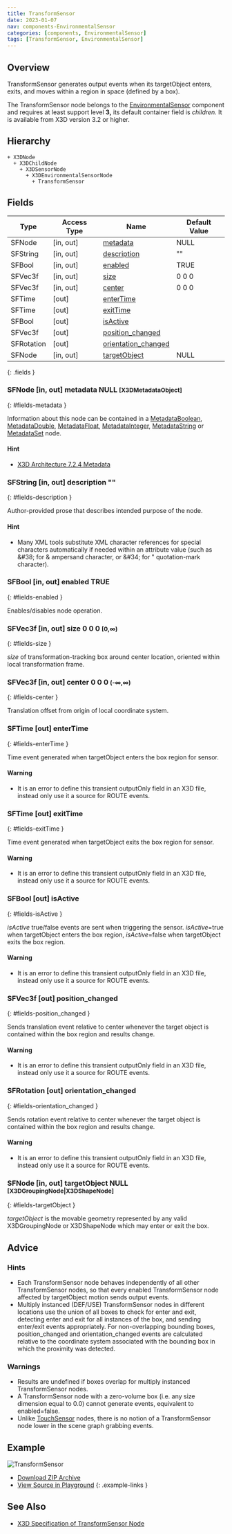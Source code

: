 ```yaml
---
title: TransformSensor
date: 2023-01-07
nav: components-EnvironmentalSensor
categories: [components, EnvironmentalSensor]
tags: [TransformSensor, EnvironmentalSensor]
---
```

<style>
.post h3 {
  word-spacing: 0.2em;
}
</style>

## Overview

TransformSensor generates output events when its targetObject enters, exits, and moves within a region in space (defined by a box).

The TransformSensor node belongs to the [EnvironmentalSensor](/x_ite/components/overview/#environmentalsensor) component and requires at least support level **3,** its default container field is *children.* It is available from X3D version 3.2 or higher.

## Hierarchy

```
+ X3DNode
  + X3DChildNode
    + X3DSensorNode
      + X3DEnvironmentalSensorNode
        + TransformSensor
```

## Fields

| Type | Access Type | Name | Default Value |
| ---- | ----------- | ---- | ------------- |
| SFNode | [in, out] | [metadata](#fields-metadata) | NULL  |
| SFString | [in, out] | [description](#fields-description) | "" |
| SFBool | [in, out] | [enabled](#fields-enabled) | TRUE |
| SFVec3f | [in, out] | [size](#fields-size) | 0 0 0  |
| SFVec3f | [in, out] | [center](#fields-center) | 0 0 0  |
| SFTime | [out] | [enterTime](#fields-enterTime) |  |
| SFTime | [out] | [exitTime](#fields-exitTime) |  |
| SFBool | [out] | [isActive](#fields-isActive) |  |
| SFVec3f | [out] | [position_changed](#fields-position_changed) |  |
| SFRotation | [out] | [orientation_changed](#fields-orientation_changed) |  |
| SFNode | [in, out] | [targetObject](#fields-targetObject) | NULL  |
{: .fields }

### SFNode [in, out] **metadata** NULL <small>[X3DMetadataObject]</small>
{: #fields-metadata }

Information about this node can be contained in a [MetadataBoolean](/x_ite/components/core/metadataboolean/), [MetadataDouble](/x_ite/components/core/metadatadouble/), [MetadataFloat](/x_ite/components/core/metadatafloat/), [MetadataInteger](/x_ite/components/core/metadatainteger/), [MetadataString](/x_ite/components/core/metadatastring/) or [MetadataSet](/x_ite/components/core/metadataset/) node.

#### Hint

- [X3D Architecture 7.2.4 Metadata](https://www.web3d.org/specifications/X3Dv4/ISO-IEC19775-1v4-IS/Part01/components/core.html#Metadata)

### SFString [in, out] **description** ""
{: #fields-description }

Author-provided prose that describes intended purpose of the node.

#### Hint

- Many XML tools substitute XML character references for special characters automatically if needed within an attribute value (such as &amp;#38; for &amp; ampersand character, or &amp;#34; for " quotation-mark character).

### SFBool [in, out] **enabled** TRUE
{: #fields-enabled }

Enables/disables node operation.

### SFVec3f [in, out] **size** 0 0 0 <small>[0,∞)</small>
{: #fields-size }

*size* of transformation-tracking box around center location, oriented within local transformation frame.

### SFVec3f [in, out] **center** 0 0 0 <small>(-∞,∞)</small>
{: #fields-center }

Translation offset from origin of local coordinate system.

### SFTime [out] **enterTime**
{: #fields-enterTime }

Time event generated when targetObject enters the box region for sensor.

#### Warning

- It is an error to define this transient outputOnly field in an X3D file, instead only use it a source for ROUTE events.

### SFTime [out] **exitTime**
{: #fields-exitTime }

Time event generated when targetObject exits the box region for sensor.

#### Warning

- It is an error to define this transient outputOnly field in an X3D file, instead only use it a source for ROUTE events.

### SFBool [out] **isActive**
{: #fields-isActive }

*isActive* true/false events are sent when triggering the sensor. *isActive*=true when targetObject enters the box region, *isActive*=false when targetObject exits the box region.

#### Warning

- It is an error to define this transient outputOnly field in an X3D file, instead only use it a source for ROUTE events.

### SFVec3f [out] **position_changed**
{: #fields-position_changed }

Sends translation event relative to center whenever the target object is contained within the box region and results change.

#### Warning

- It is an error to define this transient outputOnly field in an X3D file, instead only use it a source for ROUTE events.

### SFRotation [out] **orientation_changed**
{: #fields-orientation_changed }

Sends rotation event relative to center whenever the target object is contained within the box region and results change.

#### Warning

- It is an error to define this transient outputOnly field in an X3D file, instead only use it a source for ROUTE events.

### SFNode [in, out] **targetObject** NULL <small>[X3DGroupingNode|X3DShapeNode]</small>
{: #fields-targetObject }

*targetObject* is the movable geometry represented by any valid X3DGroupingNode or X3DShapeNode which may enter or exit the box.

## Advice

### Hints

- Each TransformSensor node behaves independently of all other TransformSensor nodes, so that every enabled TransformSensor node affected by targetObject motion sends output events.
- Multiply instanced (DEF/USE) TransformSensor nodes in different locations use the union of all boxes to check for enter and exit, detecting enter and exit for all instances of the box, and sending enter/exit events appropriately. For non-overlapping bounding boxes, position_changed and orientation_changed events are calculated relative to the coordinate system associated with the bounding box in which the proximity was detected.

### Warnings

- Results are undefined if boxes overlap for multiply instanced TransformSensor nodes.
- A TransformSensor node with a zero-volume box (i.e. any size dimension equal to 0.0) cannot generate events, equivalent to enabled=false.
- Unlike [TouchSensor](/x_ite/components/pointingdevicesensor/touchsensor/) nodes, there is no notion of a TransformSensor node lower in the scene graph grabbing events.

## Example

<x3d-canvas class="xr-button-br" src="https://create3000.github.io/media/examples/EnvironmentalSensor/TransformSensor/TransformSensor.x3d" contentScale="auto" update="auto">
  <img src="https://create3000.github.io/media/examples/EnvironmentalSensor/TransformSensor/screenshot.avif" alt="TransformSensor"/>
</x3d-canvas>

- [Download ZIP Archive](https://create3000.github.io/media/examples/EnvironmentalSensor/TransformSensor/TransformSensor.zip)
- [View Source in Playground](/x_ite/playground/?url=https://create3000.github.io/media/examples/EnvironmentalSensor/TransformSensor/TransformSensor.x3d)
{: .example-links }

## See Also

- [X3D Specification of TransformSensor Node](https://www.web3d.org/documents/specifications/19775-1/V4.0/Part01/components/environmentalSensor.html#TransformSensor)
